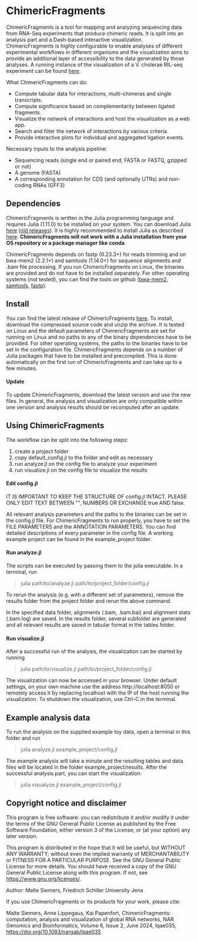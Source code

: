 # ChimericFragments

ChimericFragments is a tool for mapping and analyzing sequencing data from RNA-Seq experiments that
produce chimeric reads. It is split into an analysis part and a Dash-based interactive visualization.
ChimericFragments is highly configurable to enable analyses of different experimental workflows in
different organisms and the visualization aims to provide an additional layer of accessibility to the
data generated by those analyses. A running instance of the visualization of a V. cholerae RIL-seq 
experiment can be found [here](https://vch-interactome.uni-jena.de/).

What ChimericFragments can do:

- Compute tabular data for interactions, multi-chimeras and single transcripts.
- Compute significance based on complementarity between ligated fragments.
- Visualize the network of interactions and host the visualization as a web app.
- Search and filter the network of interactions by various criteria.
- Provide interactive plots for individual and aggregated ligation events.

Necessary inputs to the analysis pipeline:

- Sequencing reads (single end or paired end, FASTA or FASTQ, gzipped or not)
- A genome (FASTA)
- A corresponding annotation for CDS (and optionally UTRs) and non-coding RNAs (GFF3)

## Dependencies

ChimericFragments is written in the Julia programming language and requires Julia (1.11.0) to
be installed on your system. You can download Julia [here](https://julialang.org/downloads/)
([old releases](https://julialang.org/downloads/oldreleases/)). It is highly recommended to install
Julia as described [here](https://julialang.org/downloads/platform/). **ChimericFragments will not
work with a Julia installation from your OS repository or a package manager like conda**.

ChimericFragments depends on fastp (0.23.3+) for reads trimming and on bwa-mem2 (2.2.1+) and samtools (1.14.0+)
for sequence alignments and .bam file processing. If you run ChimericFragments on Linux, the binaries are provided
and do not have to be installed separately. For other operating systems (not tested), you can find the tools on
github ([bwa-mem2](https://github.com/bwa-mem2/bwa-mem2/releases),
    [samtools](https://github.com/samtools/samtools/releases),
    [fastp](https://github.com/OpenGene/fastp/releases)).

## Install

You can find the latest release of ChimericFragments [here](https://github.com/maltesie/ChimericFragments/releases/latest).
To install, download the compressed source code and unzip the archive. It is tested on Linux and the default parameters
of ChimericFragments are set for running on Linux and no paths to any of the binary dependencies have to be provided.
For other operating systems, the paths to the binaries have to be set in the configuration file. ChimericFragments
depends on a number of Julia packages that have to be installed and precompiled. This is done automatically on the
first run of ChimericFragments and can take up to a few minutes.

#### Update

To update ChimericFragments, download the latest version and use the new files. In general, the analysis and visualization
are only compatible within one version and analysis results should be recomputed after an update.

## Using ChimericFragments

The workflow can be split into the following steps:

1. create a project folder
3. copy default_config.jl to the folder and edit as necessary
4. run analyze.jl on the config file to analyze your experiment
5. run visualize.jl on the config file to visualize the results

#### Edit config.jl

IT IS IMPORTANT TO KEEP THE STRUCTURE OF config.jl INTACT. PLEASE ONLY EDIT TEXT BETWEEN "",
NUMBERS OR EXCHANGE true AND false.

All relevant analysis parameters and the paths to the binaries can be set in the config.jl file.
For ChimericFragments to run properly, you have to set the FILE PARAMETERS and the ANNOTATION
PARAMETERS. You can find detailed descriptions of every parameter in the config file. A working
example project can be found in the example_project folder.

#### Run analyze.jl

The scripts can be executed by passing them to the julia executable. In a terminal, run

>julia path/to/analyze.jl path/to/project_folder/config.jl

To rerun the analysis (e.g. with a different set of parameters), remove the results folder from
the project folder and rerun the above command.

In the specified data folder, alignments (.bam, .bam.bai) and alignment stats (.bam.log) are saved.
In the results folder, several subfolder are generated and all relevant results are saved in tabular
format in the tables folder.

#### Run visualize.jl

After a successful run of the analysis, the visualization can be started by running

>julia path/to/visualize.jl path/to/project_folder/config.jl

The visualization can now be accessed in your browser. Under default settings, on your own machine
use the address http://localhost:8050 or remotely access it by replacing localhost with the IP of the
host running the visualization. To shutdown the visualization, use Ctrl-C in the terminal.

## Example analysis data

To run the analysis on the supplied example toy data, open a terminal in this folder and run

>julia analyze.jl example_project/config.jl

The example analysis will take a minute and the resulting tables and data files will be located in the
folder example_project/results. After the successful analysis part, you can start the visualization:

>julia visualyze.jl example_project/config.jl

## Copyright notice and disclaimer

This program is free software: you can redistribute it and/or modify it under the terms of the
GNU General Public License as published by the Free Software Foundation, either version 3 of the
License, or (at your option) any later version.

This program is distributed in the hope that it will be useful, but WITHOUT ANY WARRANTY; without
even the implied warranty of MERCHANTABILITY or FITNESS FOR A PARTICULAR PURPOSE. See the
GNU General Public License for more details. You should have received a copy of the
GNU General Public License along with this program. If not, see https://www.gnu.org/licenses/.

Author: Malte Siemers, Friedrich Schiller University Jena

If you use ChimericFragments or its products for your work, please cite:

Malte Siemers, Anne Lippegaus, Kai Papenfort, ChimericFragments: computation, analysis and 
visualization of global RNA networks, NAR Genomics and Bioinformatics, Volume 6, Issue 2, 
June 2024, lqae035, https://doi.org/10.1093/nargab/lqae035

